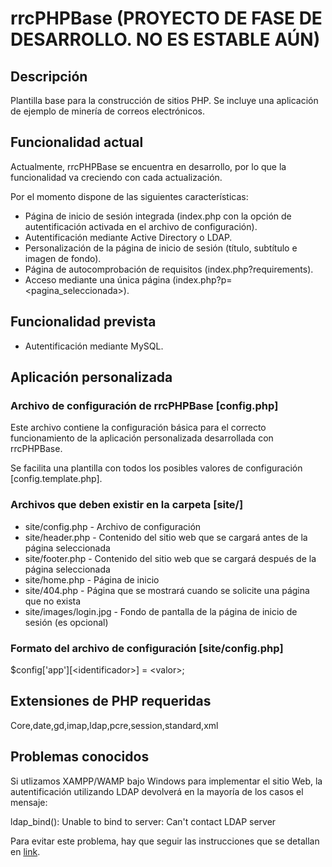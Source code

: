 # rrcPHPBase (PROYECTO DE FASE DE DESARROLLO. NO ES ESTABLE AÚN)

## Descripción

Plantilla base para la construcción de sitios PHP.
Se incluye una aplicación de ejemplo de minería de correos electrónicos.

## Funcionalidad actual

Actualmente, rrcPHPBase se encuentra en desarrollo, por lo que la funcionalidad va creciendo con cada actualización.

Por el momento dispone de las siguientes características:

+ Página de inicio de sesión integrada (index.php con la opción de autentificación activada en el archivo de configuración).
+ Autentificación mediante Active Directory o LDAP.
+ Personalización de la página de inicio de sesión (título, subtítulo e imagen de fondo).
+ Página de autocomprobación de requisitos (index.php?requirements).
+ Acceso mediante una única página (index.php?p=&lt;pagina_seleccionada&gt;).

## Funcionalidad prevista

+ Autentificación mediante MySQL.

## Aplicación personalizada

### Archivo de configuración de rrcPHPBase [config.php]

Este archivo contiene la configuración básica para el correcto funcionamiento de la aplicación personalizada desarrollada con rrcPHPBase.

Se facilita una plantilla con todos los posibles valores de configuración [config.template.php].

### Archivos que deben existir en la carpeta [site/]

+ site/config.php       - Archivo de configuración
+ site/header.php       - Contenido del sitio web que se cargará antes de la página seleccionada
+ site/footer.php       - Contenido del sitio web que se cargará después de la página seleccionada
+ site/home.php         - Página de inicio
+ site/404.php          - Página que se mostrará cuando se solicite una página que no exista
+ site/images/login.jpg - Fondo de pantalla de la página de inicio de sesión (es opcional)

### Formato del archivo de configuración [site/config.php]

$config['app'][&lt;identificador&gt;] = &lt;valor&gt;;

## Extensiones de PHP requeridas

Core,date,gd,imap,ldap,pcre,session,standard,xml

## Problemas conocidos

Si utlizamos XAMPP/WAMP bajo Windows para implementar el sitio Web, la autentificación utilizando LDAP devolverá en la mayoría de los casos el mensaje:

ldap_bind(): Unable to bind to server: Can't contact LDAP server

Para evitar este problema, hay que seguir las instrucciones que se detallan en [link](https://qadrio.wordpress.com/2012/03/14/ldap-ssl-connectionbind-with-self-signed-certificate-using-xamppwamp-on-windows/).